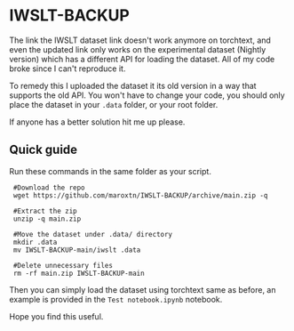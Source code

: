 # IWSLT-BACKUP
The link the IWSLT dataset link doesn't work anymore on torchtext, and even the updated link only works on the experimental dataset (Nightly version) which has a different API for loading the dataset. All of my code broke since I can't reproduce it.

To remedy this I uploaded the dataset it its old version in a way that supports the old API. You won't have to change your code, you should only place the dataset in your `.data` folder, or your root folder.

If anyone has a better solution hit me up please.

## Quick guide

Run these commands in the same folder as your script. 

     #Download the repo
     wget https://github.com/maroxtn/IWSLT-BACKUP/archive/main.zip -q

     #Extract the zip
     unzip -q main.zip

     #Move the dataset under .data/ directory
     mkdir .data
     mv IWSLT-BACKUP-main/iwslt .data

     #Delete unnecessary files
     rm -rf main.zip IWSLT-BACKUP-main

Then you can simply load the dataset using torchtext same as before, an example is provided in the `Test notebook.ipynb` notebook.

Hope you find this useful.